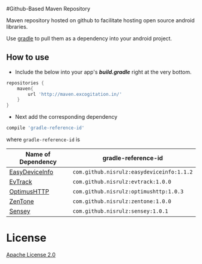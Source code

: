 #Github-Based Maven Repository

Maven repository hosted on github to facilitate hosting open source android libraries.

Use [gradle](https://gradle.org/) to pull them as a dependency into your android project.

How to use
----------
- Include the below into your app's ***build.gradle*** right at the very bottom.
```gradle
repositories {
    maven{
        url 'http://maven.excogitation.in/'
    }
}
```
- Next add the corresponding dependency
```gradle
compile 'gradle-reference-id'
```

where ```gradle-reference-id``` is 

|Name of Dependency|gradle-reference-id|
|---|---|
|[EasyDeviceInfo](https://github.com/nisrulz/mavenrepo/tree/master/releases/com/github/nisrulz/easydeviceinfo)|`com.github.nisrulz:easydeviceinfo:1.1.2`|
|[EvTrack](https://github.com/nisrulz/mavenrepo/tree/master/releases/com/github/nisrulz/evtrack)|`com.github.nisrulz:evtrack:1.0.0`|
|[OptimusHTTP](https://github.com/nisrulz/mavenrepo/tree/master/releases/com/github/nisrulz/optimushttp)|`com.github.nisrulz:optimushttp:1.0.3`|
|[ZenTone](https://github.com/nisrulz/mavenrepo/tree/master/releases/com/github/nisrulz/zentone)|`com.github.nisrulz:zentone:1.0.0`|
|[Sensey](https://github.com/nisrulz/mavenrepo/tree/master/releases/com/github/nisrulz/sensey)|`com.github.nisrulz:sensey:1.0.1`|


# License

 <a rel="license" href="http://www.apache.org/licenses/LICENSE-2.0.html" target="_blank">Apache License 2.0</a>
